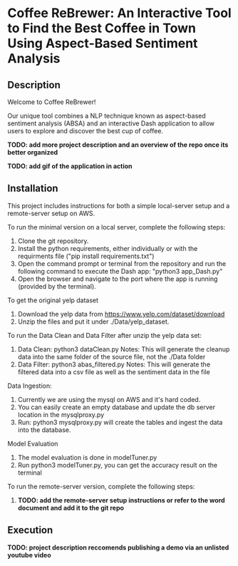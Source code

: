 # Coffee ReBrewer: An Interactive Tool to Find the Best Coffee in Town Using Aspect-Based Sentiment Analysis


## Description
Welcome to Coffee ReBrewer!

Our unique tool combines a NLP technique known as aspect-based sentiment analysis (ABSA) and an interactive Dash application to allow users to explore and discover the best cup of coffee.

**TODO: add more project description and an overview of the repo once its better organized**

**TODO: add gif of the application in action**


## Installation
This project includes instructions for both a simple local-server setup and a remote-server setup on AWS.

To run the minimal version on a local server, complete the following steps:
1. Clone the git repository.
2. Install the python requirements, either individually or with the requirments file ("pip install requirements.txt")
3. Open the command prompt or terminal from the repository and run the following command to execute the Dash app: "python3 app_Dash.py"
4. Open the browser and navigate to the port where the app is running (provided by the terminal).

To get the original yelp dataset
1. Download the yelp data from https://www.yelp.com/dataset/download
2. Unzip the files and put it under ./Data/yelp_dataset.

To run the Data Clean and Data Filter after unzip the yelp data set:
1. Data Clean: python3 dataClean.py 
Notes: This will generate the cleanup data into the same folder of the source file, not the ./Data folder
2. Data Filter: python3 abas_filtered.py
Notes: This will generate the filtered data into a csv file as well as the sentiment data in the file

Data Ingestion:
1. Currently we are using the mysql on AWS and it's hard coded. 
2. You can easily create an empty database and update the db server location in the mysqlproxy.py
3. Run: python3 mysqlproxy.py will create the tables and ingest the data into the database.

Model Evaluation
1. The model evaluation is done in modelTuner.py
2. Run python3 modelTuner.py, you can get the accuracy result on the terminal


To run the remote-server version, complete the following steps:

1. **TODO: add the remote-server setup instructions or refer to the word document and add it to the git repo**



## Execution

**TODO: project description reccomends publishing a demo via an unlisted youtube video**
